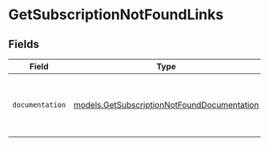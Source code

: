 # GetSubscriptionNotFoundLinks


## Fields

| Field                                                                                            | Type                                                                                             | Required                                                                                         | Description                                                                                      |
| ------------------------------------------------------------------------------------------------ | ------------------------------------------------------------------------------------------------ | ------------------------------------------------------------------------------------------------ | ------------------------------------------------------------------------------------------------ |
| `documentation`                                                                                  | [models.GetSubscriptionNotFoundDocumentation](../models/getsubscriptionnotfounddocumentation.md) | :heavy_check_mark:                                                                               | The URL to the generic Mollie API error handling guide.                                          |